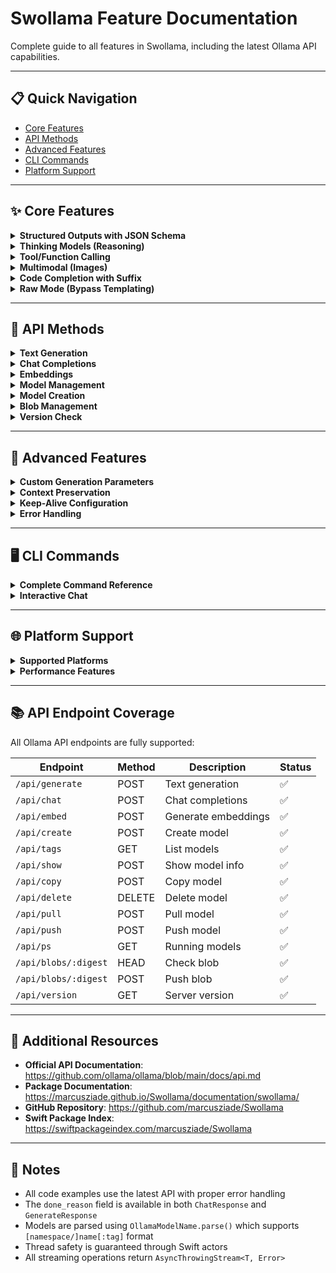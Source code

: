 # Swollama Feature Documentation

Complete guide to all features in Swollama, including the latest Ollama API capabilities.

---

## 📋 Quick Navigation

- [Core Features](#-core-features)
- [API Methods](#-api-methods)
- [Advanced Features](#-advanced-features)
- [CLI Commands](#-cli-commands)
- [Platform Support](#-platform-support)

---

## ✨ Core Features

<details>
<summary><b>Structured Outputs with JSON Schema</b></summary>

Generate responses that conform to a specific JSON schema, ensuring type-safe and validated outputs.

```swift
import Swollama

let client = OllamaClient()

let schema = JSONSchema(
    type: "object",
    properties: [
        "name": JSONSchemaProperty(type: "string"),
        "age": JSONSchemaProperty(type: "integer"),
        "available": JSONSchemaProperty(type: "boolean"),
        "skills": JSONSchemaProperty(
            type: "array",
            items: JSONSchemaProperty(type: "string")
        )
    ],
    required: ["name", "age", "available"]
)

let stream = try await client.generateText(
    prompt: "Tell me about a software developer named Alex",
    model: OllamaModelName.parse("llama3.2")!,
    options: GenerationOptions(format: .jsonSchema(schema))
)

for try await response in stream {
    print(response.response)
}
```

**CLI Usage:**
```bash
swollama test structured --model llama3.2
```

</details>

<details>
<summary><b>Thinking Models (Reasoning)</b></summary>

Support for models that show their reasoning process before providing an answer.

```swift
let messages = [
    ChatMessage(role: .user, content: "Solve this step by step: What is 15 * 24?")
]

let stream = try await client.chat(
    messages: messages,
    model: OllamaModelName.parse("deepseek-r1")!,
    options: ChatOptions(think: true)
)

for try await response in stream {
    if let thinking = response.message.thinking {
        print("Thinking: \(thinking)")
    }
    print("Answer: \(response.message.content)")

    if response.done {
        if let reason = response.doneReason {
            print("Completed: \(reason)")
        }
    }
}
```

**CLI Usage:**
```bash
swollama test thinking --model deepseek-r1
```

</details>

<details>
<summary><b>Tool/Function Calling</b></summary>

Enable models to call predefined functions/tools during generation.

```swift
let tools = [
    ToolDefinition(
        type: "function",
        function: FunctionDefinition(
            name: "get_weather",
            description: "Get current weather for a location",
            parameters: JSONSchema(
                type: "object",
                properties: [
                    "location": JSONSchemaProperty(
                        type: "string",
                        description: "City name"
                    ),
                    "unit": JSONSchemaProperty(
                        type: "string",
                        enum: ["celsius", "fahrenheit"]
                    )
                ],
                required: ["location"]
            )
        )
    )
]

let messages = [
    ChatMessage(role: .user, content: "What's the weather in Paris?")
]

let stream = try await client.chat(
    messages: messages,
    model: OllamaModelName.parse("llama3.2")!,
    options: ChatOptions(tools: tools)
)

for try await response in stream {
    if let toolCalls = response.message.toolCalls {
        for call in toolCalls {
            print("Tool: \(call.function.name)")
            print("Args: \(call.function.arguments)")
        }
    }
}
```

**CLI Usage:**
```bash
swollama test tools --model llama3.2
```

</details>

<details>
<summary><b>Multimodal (Images)</b></summary>

Process images alongside text for vision-capable models.

```swift
let imageData = try Data(contentsOf: imageURL)
let base64Image = imageData.base64EncodedString()

let messages = [
    ChatMessage(
        role: .user,
        content: "What do you see in this image?",
        images: [base64Image]
    )
]

let stream = try await client.chat(
    messages: messages,
    model: OllamaModelName.parse("llava")!
)

for try await response in stream {
    print(response.message.content)
}
```

**CLI Usage:**
```bash
swollama test images --model llava
```

</details>

<details>
<summary><b>Code Completion with Suffix</b></summary>

Generate code between a prefix and suffix for intelligent code completion.

```swift
let stream = try await client.generateText(
    prompt: "def fibonacci(n):",
    model: OllamaModelName.parse("codellama")!,
    options: GenerationOptions(
        suffix: "\n\n# Example usage\nprint(fibonacci(10))"
    )
)

for try await response in stream {
    print(response.response)
}
```

**CLI Usage:**
```bash
swollama test suffix --model codellama
```

</details>

<details>
<summary><b>Raw Mode (Bypass Templating)</b></summary>

Send prompts directly to the model without applying chat templates.

```swift
let stream = try await client.generateText(
    prompt: "[INST] Why is the sky blue? [/INST]",
    model: OllamaModelName.parse("mistral")!,
    options: GenerationOptions(raw: true)
)
```

</details>

---

## 🔌 API Methods

<details>
<summary><b>Text Generation</b></summary>

Generate text responses with streaming support.

```swift
public func generateText(
    prompt: String,
    model: OllamaModelName,
    options: GenerationOptions = .default
) async throws -> AsyncThrowingStream<GenerateResponse, Error>
```

**Features:**
- Streaming responses
- Context preservation
- Custom generation parameters
- JSON mode support
- Structured outputs

**Example:**
```swift
let stream = try await client.generateText(
    prompt: "Explain quantum computing",
    model: OllamaModelName.parse("llama3.2")!,
    options: GenerationOptions(
        temperature: 0.7,
        topP: 0.9
    )
)

for try await response in stream {
    print(response.response, terminator: "")
    if response.done {
        print("\nDone. Reason: \(response.doneReason ?? "unknown")")
    }
}
```

</details>

<details>
<summary><b>Chat Completions</b></summary>

Multi-turn conversations with message history.

```swift
public func chat(
    messages: [ChatMessage],
    model: OllamaModelName,
    options: ChatOptions = .default
) async throws -> AsyncThrowingStream<ChatResponse, Error>
```

**Features:**
- Multi-turn conversations
- System messages
- Tool/function calling
- Image inputs (multimodal)
- Thinking mode

**Example:**
```swift
var messages = [
    ChatMessage(role: .system, content: "You are a helpful assistant."),
    ChatMessage(role: .user, content: "Hello!")
]

let stream = try await client.chat(
    messages: messages,
    model: OllamaModelName.parse("llama3.2")!
)

var fullResponse = ""
for try await response in stream {
    fullResponse += response.message.content
    if response.done {
        messages.append(ChatMessage(role: .assistant, content: fullResponse))
    }
}
```

</details>

<details>
<summary><b>Embeddings</b></summary>

Generate vector embeddings for text.

```swift
public func generateEmbeddings(
    input: EmbeddingInput,
    model: OllamaModelName,
    options: EmbeddingOptions = .default
) async throws -> EmbeddingResponse
```

**Example:**
```swift
let response = try await client.generateEmbeddings(
    input: .single("Hello world"),
    model: OllamaModelName.parse("nomic-embed-text")!
)

print("Embedding dimensions: \(response.embeddings[0].count)")
```

**CLI Usage:**
```bash
swollama embeddings "Hello world" --model nomic-embed-text
```

</details>

<details>
<summary><b>Model Management</b></summary>

**List Models:**
```swift
let models = try await client.listModels()
for model in models {
    print("\(model.name) - \(model.size) bytes")
}
```

**Show Model Info:**
```swift
let info = try await client.showModel(
    name: OllamaModelName.parse("llama3.2")!,
    verbose: true
)
print("Family: \(info.details.family)")
print("Parameters: \(info.details.parameterSize)")
```

**Pull Model:**
```swift
let progress = try await client.pullModel(
    name: OllamaModelName.parse("llama3.2")!,
    options: PullOptions()
)

for try await update in progress {
    print("Status: \(update.status) - \(update.completed)/\(update.total)")
}
```

**Delete Model:**
```swift
try await client.deleteModel(name: OllamaModelName.parse("old-model")!)
```

**Copy Model:**
```swift
try await client.copyModel(
    source: OllamaModelName.parse("llama3.2")!,
    destination: OllamaModelName.parse("my-llama")!
)
```

**List Running Models:**
```swift
let running = try await client.listRunningModels()
for model in running {
    print("\(model.name) - \(model.sizeVRAM) bytes VRAM")
}
```

</details>

<details>
<summary><b>Model Creation</b></summary>

Create custom models from existing ones or import GGUF/Safetensors files.

```swift
public func createModel(
    _ request: CreateModelRequest
) async throws -> AsyncThrowingStream<OperationProgress, Error>
```

**Create from existing model:**
```swift
let request = CreateModelRequest(
    model: "mario",
    from: "llama3.2",
    system: "You are Mario from Super Mario Bros.",
    parameters: ModelfileParameters(temperature: 0.8)
)

let progress = try await client.createModel(request)
for try await update in progress {
    print(update.status)
}
```

**Quantize a model:**
```swift
let request = CreateModelRequest(
    model: "llama3.2:q4",
    from: "llama3.2:fp16",
    quantize: .q4_K_M
)
```

**CLI Usage:**
```bash
# Create custom model
swollama create mario --from llama3.2 --system "You are Mario"

# Quantize model
swollama create llama3.2:q4 --from llama3.2:fp16 --quantize q4_K_M

# Custom temperature
swollama create assistant --from llama3.2 --temperature 0.7
```

</details>

<details>
<summary><b>Blob Management</b></summary>

Manage large binary files for model creation.

```swift
// Check if blob exists
let exists = try await client.checkBlobExists(
    digest: "sha256:29fdb92e57cf0827ded04ae6461b5931d01fa595843f55d36f5b275a52087dd2"
)

// Push blob
let data = try Data(contentsOf: fileURL)
try await client.pushBlob(
    digest: "sha256:29fdb92e57cf0827ded04ae6461b5931d01fa595843f55d36f5b275a52087dd2",
    data: data
)
```

**CLI Usage:**
```bash
# Check blob
swollama blob check sha256:29fdb92e57cf...

# Push blob
swollama blob push sha256:29fdb92e57cf... model.gguf
```

</details>

<details>
<summary><b>Version Check</b></summary>

Get Ollama server version.

```swift
let version = try await client.getVersion()
print("Ollama version: \(version.version)")
```

**CLI Usage:**
```bash
swollama version
```

</details>

---

## 🚀 Advanced Features

<details>
<summary><b>Custom Generation Parameters</b></summary>

Fine-tune generation behavior with advanced options.

```swift
let options = GenerationOptions(
    temperature: 0.8,
    topK: 40,
    topP: 0.9,
    repeatPenalty: 1.1,
    seed: 42,
    numPredict: 100,
    stop: ["</s>", "\n\n"]
)

let stream = try await client.generateText(
    prompt: "Write a story",
    model: model,
    options: options
)
```

**Available parameters:**
- `temperature`: Creativity level (0.0 - 2.0)
- `topK`: Token sampling limit
- `topP`: Nucleus sampling threshold
- `topA`: Alternative sampling method
- `minP`: Minimum probability threshold
- `repeatPenalty`: Penalize repetition
- `presencePenalty`: Penalize token presence
- `frequencyPenalty`: Penalize token frequency
- `mirostat`: Mirostat sampling mode
- `seed`: Deterministic generation
- `numPredict`: Max tokens to generate
- `stop`: Stop sequences

</details>

<details>
<summary><b>Context Preservation</b></summary>

Preserve context across generation calls for continuation.

```swift
let stream = try await client.generateText(
    prompt: "Once upon a time",
    model: model
)

var context: [Int]?
for try await response in stream {
    if response.done {
        context = response.context
    }
}

// Continue with preserved context
let continuation = try await client.generateText(
    prompt: "The story continues",
    model: model,
    options: GenerationOptions(context: context)
)
```

</details>

<details>
<summary><b>Keep-Alive Configuration</b></summary>

Control how long models stay loaded in memory.

```swift
let client = OllamaClient(
    configuration: OllamaConfiguration(
        defaultKeepAlive: 300  // 5 minutes
    )
)

// Per-request keep-alive
let options = GenerationOptions(keepAlive: 600)  // 10 minutes
```

</details>

<details>
<summary><b>Error Handling</b></summary>

Comprehensive error handling with typed errors.

```swift
do {
    let stream = try await client.generateText(prompt: "Hello", model: model)
    for try await response in stream {
        print(response.response)
    }
} catch OllamaError.modelNotFound {
    print("Model not found")
} catch OllamaError.serverError(let message) {
    print("Server error: \(message)")
} catch OllamaError.networkError(let error) {
    print("Network error: \(error)")
} catch OllamaError.decodingError(let error) {
    print("Failed to decode: \(error)")
} catch {
    print("Unexpected error: \(error)")
}
```

**Error types:**
- `invalidResponse`: Invalid server response
- `decodingError`: JSON decoding failed
- `serverError`: Server returned error (5xx)
- `modelNotFound`: Model doesn't exist (404)
- `cancelled`: Request cancelled
- `networkError`: Network failure
- `unexpectedStatusCode`: Unexpected HTTP status
- `invalidParameters`: Invalid request parameters
- `fileError`: File operation failed

</details>

---

## 🖥️ CLI Commands

<details>
<summary><b>Complete Command Reference</b></summary>

```bash
# Model Management
swollama list                          # List available models
swollama show <model>                  # Show model information
swollama show <model> --verbose        # Show detailed model info
swollama pull <model>                  # Download a model
swollama push <model>                  # Upload a model to registry
swollama copy <source> <dest>          # Copy a model
swollama delete <model>                # Delete a model
swollama ps                            # List running models

# Model Creation
swollama create <name> --from <model> --system "prompt"
swollama create <name> --from <model> --quantize q4_K_M
swollama create <name> --from <model> --temperature 0.7

# Generation
swollama generate <model>              # Interactive text generation
swollama chat <model>                  # Interactive chat session
swollama embeddings <text>             # Generate embeddings

# Testing & Features
swollama test                          # Run all feature tests
swollama test structured               # Test JSON Schema outputs
swollama test thinking                 # Test reasoning models
swollama test tools                    # Test function calling
swollama test images                   # Test image inputs
swollama test suffix                   # Test code completion
swollama test json                     # Test JSON mode

# Utilities
swollama version                       # Server version
swollama blob check <digest>           # Check if blob exists
swollama blob push <digest> <file>     # Upload blob

# Options
--host <url>                           # Custom Ollama server URL
--help, -h                             # Show help
--version, -v                          # Show CLI version
```

</details>

<details>
<summary><b>Interactive Chat</b></summary>

Start an interactive chat session with various commands.

```bash
swollama chat llama3.2
```

**In-chat commands:**
- `/exit`, `/quit` - End conversation
- `/clear` - Clear conversation history
- `/save [filename]` - Save conversation to file
- `/load [filename]` - Load conversation from file
- `/system <message>` - Set system message
- `/model <name>` - Switch model
- `/retry` - Retry last message
- `/undo` - Remove last exchange
- `/tokens` - Toggle token count display
- `/help` - Show available commands

</details>

---

## 🌐 Platform Support

<details>
<summary><b>Supported Platforms</b></summary>

- ✅ **macOS 14+** - Full native support with URLSession
- ✅ **Linux** - Optimized with curl subprocess for streaming
- ✅ **iOS 17+** - Full support for mobile apps
- ✅ **Docker** - Container-ready deployment

**Platform-specific optimizations:**
- macOS/iOS: Native `URLSession.bytes(for:)` streaming
- Linux: `curl` subprocess for efficient HTTP streaming
- All platforms: Actor-based thread safety
- Zero external dependencies

</details>

<details>
<summary><b>Performance Features</b></summary>

- **Zero dependencies**: Pure Swift + Foundation
- **Efficient streaming**: 64KB buffer size
- **Connection pooling**: Automatic connection reuse
- **Retry logic**: Exponential backoff for transient failures
- **Resource limits**: Configurable timeouts and retries
- **Linux optimizations**: Custom compiler flags for performance

</details>

---

## 📚 API Endpoint Coverage

All Ollama API endpoints are fully supported:

| Endpoint | Method | Description | Status |
|----------|--------|-------------|--------|
| `/api/generate` | POST | Text generation | ✅ |
| `/api/chat` | POST | Chat completions | ✅ |
| `/api/embed` | POST | Generate embeddings | ✅ |
| `/api/create` | POST | Create model | ✅ |
| `/api/tags` | GET | List models | ✅ |
| `/api/show` | POST | Show model info | ✅ |
| `/api/copy` | POST | Copy model | ✅ |
| `/api/delete` | DELETE | Delete model | ✅ |
| `/api/pull` | POST | Pull model | ✅ |
| `/api/push` | POST | Push model | ✅ |
| `/api/ps` | GET | Running models | ✅ |
| `/api/blobs/:digest` | HEAD | Check blob | ✅ |
| `/api/blobs/:digest` | POST | Push blob | ✅ |
| `/api/version` | GET | Server version | ✅ |

---

## 🔗 Additional Resources

- **Official API Documentation**: https://github.com/ollama/ollama/blob/main/docs/api.md
- **Package Documentation**: https://marcusziade.github.io/Swollama/documentation/swollama/
- **GitHub Repository**: https://github.com/marcusziade/Swollama
- **Swift Package Index**: https://swiftpackageindex.com/marcusziade/Swollama

---

## 📝 Notes

- All code examples use the latest API with proper error handling
- The `done_reason` field is available in both `ChatResponse` and `GenerateResponse`
- Models are parsed using `OllamaModelName.parse()` which supports `[namespace/]name[:tag]` format
- Thread safety is guaranteed through Swift actors
- All streaming operations return `AsyncThrowingStream<T, Error>`

